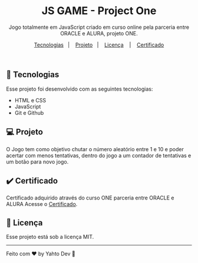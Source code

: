 <h1 align="center"> JS GAME - Project One </h1>

<p align="center">
Jogo totalmente em JavaScript criado em curso online pela parceria entre ORACLE e ALURA, projeto ONE.
</p>

<p align="center">
  <a href="#-tecnologias">Tecnologias</a>&nbsp;&nbsp;&nbsp;|&nbsp;&nbsp;&nbsp;
  <a href="#-projeto">Projeto</a>&nbsp;&nbsp;&nbsp;|&nbsp;&nbsp;&nbsp;
  <a href="#memo-licença">Licença</a>
  &nbsp;&nbsp;&nbsp;|&nbsp;&nbsp;&nbsp;
  <a href="#-certificado"> Certificado</a>
</p>

<br>

## 🚀 Tecnologias

Esse projeto foi desenvolvido com as seguintes tecnologias:

- HTML e CSS
- JavaScript
- Git e Github

## 💻 Projeto

O Jogo tem como objetivo chutar o número aleatório entre 1 e 10 e poder acertar com menos tentativas,
dentro do jogo a um contador de tentativas e um botão para novo jogo.

## :heavy_check_mark: Certificado

Certificado adquirido através do curso ONE parceria entre ORACLE e ALURA Acesse o [Certificado](https://cursos.alura.com.br/certificate/e5b90cba-eecc-46bc-bec0-8266ffaa2d37).

## :memo: Licença

Esse projeto está sob a licença MIT.

---

Feito com ♥ by Yahto Dev :maple_leaf:
